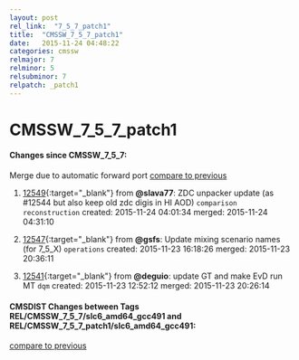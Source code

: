 ```yaml
---
layout: post
rel_link:  "7_5_7_patch1"
title:  "CMSSW_7_5_7_patch1"
date:   2015-11-24 04:48:22
categories: cmssw
relmajor: 7
relminor: 5
relsubminor: 7
relpatch: _patch1
---
```


# CMSSW_7_5_7_patch1
#### Changes since CMSSW_7_5_7:

<span class="glyphicon glyphicon-arrow-right"></span> Merge due to automatic forward port
[compare to previous](https://github.com/cms-sw/cmssw/compare/CMSSW_7_5_7...CMSSW_7_5_7_patch1)



1. [12549](http://github.com/cms-sw/cmssw/pull/12549){:target="_blank"}  from **@slava77**: ZDC unpacker update (as #12544 but also keep old zdc digis in HI AOD) `comparison`  `reconstruction`  created: 2015-11-24 04:01:34 merged: 2015-11-24 04:31:10

2. [12547](http://github.com/cms-sw/cmssw/pull/12547){:target="_blank"}  from **@gsfs**: Update mixing scenario names (for 7_5_X) `operations`  created: 2015-11-23 16:18:26 merged: 2015-11-23 20:36:11

3. [12541](http://github.com/cms-sw/cmssw/pull/12541){:target="_blank"}  from **@deguio**: update GT and make EvD run MT `dqm`  created: 2015-11-23 12:52:12 merged: 2015-11-23 20:26:14

#### CMSDIST Changes between Tags REL/CMSSW_7_5_7/slc6_amd64_gcc491 and REL/CMSSW_7_5_7_patch1/slc6_amd64_gcc491:

[compare to previous](https://github.com/cms-sw/cmsdist/compare/REL/CMSSW_7_5_7/slc6_amd64_gcc491...REL/CMSSW_7_5_7_patch1/slc6_amd64_gcc491)


